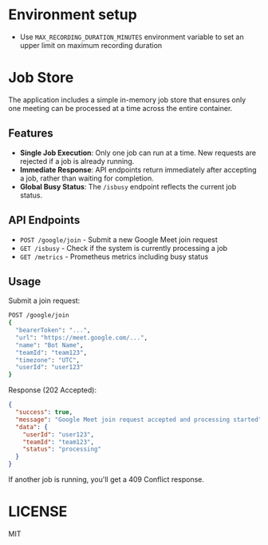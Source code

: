 # Environment setup

- Use `MAX_RECORDING_DURATION_MINUTES` environment variable to set an upper limit on maximum recording duration

# Job Store

The application includes a simple in-memory job store that ensures only one meeting can be processed at a time across the entire container.

## Features

- **Single Job Execution**: Only one job can run at a time. New requests are rejected if a job is already running.
- **Immediate Response**: API endpoints return immediately after accepting a job, rather than waiting for completion.
- **Global Busy Status**: The `/isbusy` endpoint reflects the current job status.

## API Endpoints

- `POST /google/join` - Submit a new Google Meet join request
- `GET /isbusy` - Check if the system is currently processing a job
- `GET /metrics` - Prometheus metrics including busy status

## Usage

Submit a join request:
```bash
POST /google/join
{
  "bearerToken": "...",
  "url": "https://meet.google.com/...",
  "name": "Bot Name",
  "teamId": "team123",
  "timezone": "UTC",
  "userId": "user123"
}
```

Response (202 Accepted):
```json
{
  "success": true,
  "message": "Google Meet join request accepted and processing started",
  "data": {
    "userId": "user123",
    "teamId": "team123",
    "status": "processing"
  }
}
```

If another job is running, you'll get a 409 Conflict response.

# LICENSE

MIT
